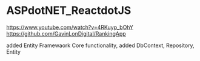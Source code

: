 # ASPdotNET_ReactdotJS

https://www.youtube.com/watch?v=4RKuyp_bOhY
https://github.com/GavinLonDigital/RankingApp

added Entity Framewaork Core functionality, added DbContext, Repository, Entity
